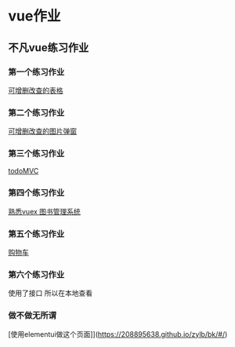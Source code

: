 # vue作业

## 不凡vue练习作业   

### 第一个练习作业  
[可增删改查的表格](https://208895638.github.io/zylb/first/#/)

### 第二个练习作业  
[可增删改查的图片弹窗](https://208895638.github.io/zylb/second/#/)

### 第三个练习作业  
[todoMVC](http://todomvc.com/)

### 第四个练习作业  
[熟悉vuex 图书管理系统](https://208895638.github.io/zylb/books/)

### 第五个练习作业

[购物车](https://208895638.github.io/zylb/car/#/)

### 第六个练习作业

使用了接口  所以在本地查看

### 做不做无所谓

[使用elementui做这个页面]](https://208895638.github.io/zylb/bk/#/)
